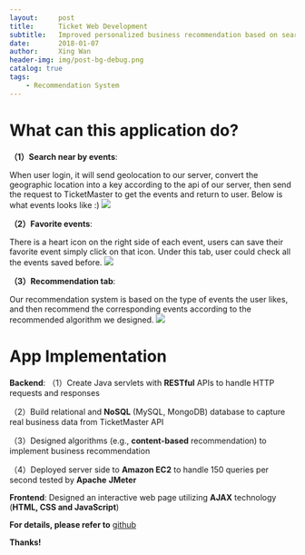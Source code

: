 ```yaml
---
layout:     post
title:      Ticket Web Development
subtitle:   Improved personalized business recommendation based on search history and favorite records
date:       2018-01-07
author:     Xing Wan
header-img: img/post-bg-debug.png
catalog: true
tags:
    - Recommendation System
---
```

# What can this application do? 
**（1）Search near by events**:

When user login, it will send geolocation to our server, convert the geographic location into a key according to the api of our server, then send the request to TicketMaster to get the events and return to user. Below is what events looks like :)
![](https://lh3.googleusercontent.com/LKx_tHZupWoWw3tX0sEYQOsgUX5MJjijuMivfpX2s7xEMrN4NUToA6IlLUlrUKFCST8cH0jygpy6WcKSica_wRWLMVPunD_u097YgZoFWNZ_nVCDDrV3XfDqh-xkpRvAZUsSBQoKIUTGpwbjE_gW9EFSt6397AwQ4iY0c7s1MR3ryU8anXydUo15YYCkJ8417erfo4q9yRHM0EMSxc78cInluPpastZ7c6WVAo8reEYS1nU9y9-mXgd0D4KxNylxoPt7aSd5uUWIGtj8t9kWi18Y_cFLIc9jU27vgMUffkZFntw6MThVFWYC49anGfO2dlffr_TnFstXNjgk1Q6JQoMmPng-9G35OOp_RLcCJO6GPCnilGbEcVfMRoyktC3fhXzfM08kzNxFd_8dJ4oft167TzR7hoqFaeVt3NvZm06e8fSekHDYDB_fbMp3UPLCiOd1NHCKvhsduBWF9oShi0GZDo5r6sbLC4Ne7grRcs3BrJsfvNRooCpgUaXqgIApyittiP8RwF3aYBoTAGztUGjkX4gJsDpjScP0hMAa25G14fKktjPpMVJZVQT4549XRm9JZHAIuPqlEECuLsTUELdswzz3RKmkBjZVc59h90T6xMK1hd7Wv_v93UxfD3Dvg0hPtMrPHItHndPxMCrwuRpB=w1437-h676-no)

**（2）Favorite events**:

There is a heart icon on the right side of each event, users can save their favorite event simply click on that icon. Under this tab, user could check all the events saved before.
![](https://lh3.googleusercontent.com/ijLnP4nzAGpIs6M5NjV1VPhZD0murVUA3GOZpL7UJkb6KC9vCFCQSEMHGM_uNODFpY99cyPA-7c2eLsgo8IayQLqUrBGYsZYpTEHhoHQN7uEQP4WkyppmNlpUTbZLQNElPV7UN3KRO3YEX2GYZ_6uH_Rt7bWds8deXB1hfXT2840tvO1SIdOmYIu_gq_rqE-CRX2juNlZ-BXacguquUd977cx76xccReGPsen7wC18U0qzE6lTGPwlUFz2o7xIKeXclm914CcybGtq9imtBBTqcHZwuhwaTvk-KTcJKBhd0dAv16OT_DI2OhR2VWJ4U-4qKpuRL6oKZwlNnKSB92wnEmUEj7R9PxCmoIHs6UVO1txZRqFfbI7NnN6FvaX6VH0NPm1Sx2slWo4LfrZ8yKKOWnaEqJ-Iz9FbhSXSJ2nO3-V_lno42BOFoHepgaoTpMn_lcEA0jFVQ4CSCfp_XCMDMVWdqHQlu_DuyZKtJ1cytrQlHpma_Y9OPAerLQk2kV9dg5wGqH2QNsDEpbU131WnhCjsnoY-eDpujxEvdDy9I1mWGzyHvvwySGs_qnII2oJaQTMNHucImXZ73DKpvm72gHfqcUodlhsFgmrxya9aauyjnAm5fK_5gfCWkEIEiOGgZZPyjorm7IBWISTi7GvAjB=w1435-h694-no)

**（3）Recommendation tab**:

Our recommendation system is based on the type of events the user likes, and then recommend the corresponding events according to the recommended algorithm we designed. 
![](https://lh3.googleusercontent.com/jgM7-5-vpkbCGU6OKWIePOI4SC54qBWUhKvLAmConwJL8uleE5QxBDt5o669F3ePWL4K8htnrgVnK9GoL0BfZHr30TE0Ww5ygxOAtOGT49sASaZtN2CPvGyoXlx7QudQMB7o1YFvVjJouUY2Cj_XoaEsn5QWrSO7gIcOcDrjBIzguucAJ4AX4P0gfhKjKyaGSojgs_P7ZtXJ2QknYhzVdXlOYqr5mLn2bSbJhVPOiw6wEl7Zkhb0hP6cuI9m8bTcsm5L1AxsXBLPBwRYvI2WCHQ4vZB_2dGAAAf7ZUq1aSi04NNd2njh_32_wIGI8vYYHUNvQmTXbBZ_06cv9kVebAHOyU3jmr4UjBRo3RNoOFkE6kUjb-BLfGgDKkguZWEsvICGOQSX7AjI7YPLOuZ2AW-SHtRXSPqQMVwyIYuQhAiPNbNnIPCVrqrt2m3XzJ1pGgcEPoaO41TK4O5hTghI6oSBKuM48UmKrV7ViQA5xt8J_B0qVr8CoskZldAFHLH6Gx9jlYxtoWt8QyJZw9bHSTPSgXJ9tzFGwUVYjk4vTAQ9ioVnO7_ek3eQ4j_aQ5e1_cdGHj60QHTvq9ON1gktuAkriwprxe1x0mUEiQ1QIpLERjuW1jY4tMrBk9_kbqq1jGh8nMoTmB4hwTncEcB7jhq1=w1437-h695-no)

# App Implementation
**Backend**:
（1）Create Java servlets with **RESTful** APIs to handle HTTP requests and responses

（2）Build relational and **NoSQL** (MySQL, MongoDB) database to capture real business data from TicketMaster API

（3）Designed algorithms (e.g., **content-based** recommendation) to implement business recommendation

（4）Deployed server side to **Amazon EC2** to handle 150 queries per second tested by **Apache** **JMeter**

**Frontend**:
Designed an interactive web page utilizing **AJAX** technology (**HTML, CSS and JavaScript**)

**For details, please refer to** [github](https://github.com/bigAppleIsBiggerThanApple/ticketWebApp)

**Thanks!**
<!--stackedit_data:
eyJoaXN0b3J5IjpbMTA4NTMxNzIyMF19
-->